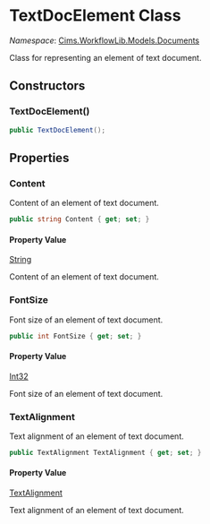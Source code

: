 # TextDocElement Class

*Namespace*: [Cims.WorkflowLib.Models.Documents](Cims.WorkflowLib.Models.Documents.md)

Class for representing an element of text document.

## Constructors

### TextDocElement()

```C#
public TextDocElement();
```

## Properties

### Content

Content of an element of text document.

```C#
public string Content { get; set; }
```

#### Property Value

[String](https://learn.microsoft.com/en-us/dotnet/api/system.string)

Content of an element of text document.

### FontSize

Font size of an element of text document.

```C#
public int FontSize { get; set; }
```

#### Property Value

[Int32](https://learn.microsoft.com/en-us/dotnet/api/system.int32)

Font size of an element of text document.

### TextAlignment

Text alignment of an element of text document.

```C#
public TextAlignment TextAlignment { get; set; }
```

#### Property Value

[TextAlignment](Enums/TextAlignment.md)

Text alignment of an element of text document.
